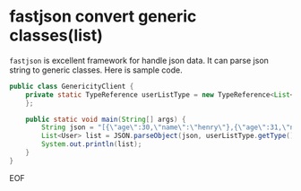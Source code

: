 # fastjson convert generic classes(list)
`fastjson` is excellent framework for handle json data. It can parse json string to generic classes. Here is sample code.

```java
public class GenericityClient {
    private static TypeReference userListType = new TypeReference<List<User>>() {
    };

    public static void main(String[] args) {
        String json = "[{\"age\":30,\"name\":\"henry\"},{\"age\":31,\"name\":\"justin\"}]";
        List<User> list = JSON.parseObject(json, userListType.getType());
        System.out.println(list);
    }
}
```

EOF 